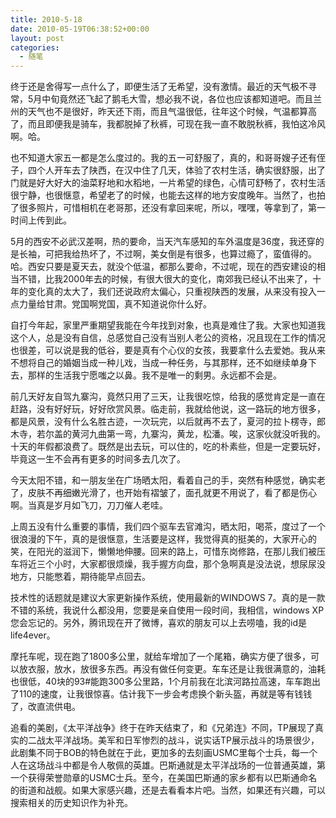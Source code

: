 ```yaml
---
title: 2010-5-18
date: 2010-05-19T06:38:52+00:00
layout: post
categories:
  - 随笔
---
```

终于还是舍得写一点什么了，即便生活了无希望，没有激情。最近的天气极不寻常，5月中旬竟然还飞起了鹅毛大雪，想必我不说，各位也应该都知道吧。而且兰州的天气也不是很好，昨天还下雨，而且气温很低，往年这个时候，气温都算高了，而且即便我是骑车，我都脱掉了秋裤，可现在我一直不敢脱秋裤，我怕这冷风啊。哈。

也不知道大家五一都是怎么度过的。我的五一可舒服了，真的，和哥哥嫂子还有侄子，四个人开车去了陕西，在汉中住了几天，体验了农村生活，确实很舒服，出了门就是好大好大的油菜籽地和水稻地，一片希望的绿色，心情可舒畅了，农村生活很宁静，也很惬意，希望老了的时候，也能去这样的地方安度晚年。当然了，也拍了很多照片，可惜相机在老哥那，还没有拿回来呢，所以，嘿嘿，等拿到了，第一时间上传到此。

5月的西安不必武汉差啊，热的要命，当天汽车感知的车外温度是36度，我还穿的是长袖，可把我给热坏了，不过啊，美女倒是有很多，也算过瘾了，蛮值得的。哈。西安只要是夏天去，就没个低温，都那么要命，不过呢，现在的西安建设的相当不错，比我2000年去的时候，有很大很大的变化，南郊我已经认不出来了，十年的变化真的太大了，我们还说政府太偏心，只重视陕西的发展，从来没有投入一点力量给甘肃。党国啊党国，真不知道说你什么好。

自打今年起，家里严重期望我能在今年找到对象，也真是难住了我。大家也知道我这个人，总是没有自信，总感觉自己没有当别人老公的资格，况且现在工作的情况也很差，可以说是我的低谷，要是真有个心仪的女孩，我要拿什么去爱她。我从来不想将自己的婚姻当成一种儿戏，当成一种任务，与其那样，还不如继续单身下去，那样的生活我宁愿嗤之以鼻。我不是唯一的剩男。永远都不会是。
<!--more-->
前几天好友自驾九寨沟，竟然只用了三天，让我很吃惊，给我的感觉肯定是一直在赶路，没有好好玩，好好欣赏风景。临走前，我就给他说，这一路玩的地方很多，都是风景，没有什么名胜古迹，一次玩完，以后就再不去了，夏河的拉卜楞寺，郎木寺，若尔盖的黄河九曲第一弯，九寨沟，黄龙，松潘。唉，这家伙就没听我的。十天的年假都浪费了。既然是出去玩，可以住的，吃的朴素些，但是一定要玩好，毕竟这一生不会再有更多的时间多去几次了。

今天太阳不错，和一朋友坐在广场晒太阳，看着自己的手，突然有种感觉，确实老了，皮肤不再细嫩光滑了，也开始有褶皱了，面孔就更不用说了，看了都是伤心啊。当真是岁月如飞刀，刀刀催人老哇。

上周五没有什么重要的事情，我们四个驱车去官滩沟，晒太阳，喝茶，度过了一个很浪漫的下午，真的是很惬意，生活要是这样，我觉得真的挺美的，大家开心的笑，在阳光的滋润下，懒懒地伸腰。回来的路上，可惜东岗修路，在那儿我们被压车将近三个小时，大家都很烦燥，我手握方向盘，那个急啊真是没法说，想尿尿没地方，只能憋着，期待能早点回去。

技术性的话题就是建议大家更新操作系统，使用最新的WINDOWS 7。真的是一款不错的系统，我说什么都没用，您要是亲自使用一段时间，我相信，windows XP您会忘记的。另外，腾讯现在开了微博，喜欢的朋友可以上去唠嗑，我的id是life4ever。

摩托车呢，现在跑了1800多公里，就给车增加了一个尾箱，确实方便了很多，可以放衣服，放水，放很多东西。再没有做任何变更。车车还是让我很满意的，油耗也很低，40块的93#能跑300多公里路，1个月前我在北滨河路拉高速，车车跑出了110的速度，让我很惊喜。估计我下一步会考虑换个新头盔，再就是等有钱钱了，改直流供电。

追看的美剧，《太平洋战争》终于在昨天结束了，和《兄弟连》不同，TP展现了真实的二战太平洋战场。美军和日军惨烈的战斗，说实话TP展示战斗的场景很少，此剧集不同于BOB的特色就在于此，更加多的去刻画USMC里每个士兵，每一个人在这场战斗中都是令人敬佩的英雄。巴斯通就是太平洋战场的一位普通英雄，第一个获得荣誉勋章的USMC士兵。至今，在美国巴斯通的家乡都有以巴斯通命名的街道和战舰。如果大家感兴趣，还是去看看本片吧。当然，如果还有兴趣，可以搜索相关的历史知识作为补充。